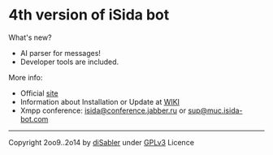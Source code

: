 4th version of iSida bot
======

What's new?
* AI parser for messages!
* Developer tools are included.

More info:
* Official [site](http://isida-bot.com) 
* Information about Installation or Update at [WIKI](http://isida-bot.com/wiki)
* Xmpp conference: isida@conference.jabber.ru or sup@muc.isida-bot.com

------

Copyright 2oo9..2o14 by [diSabler](http://dsy.name) under [GPLv3](http://www.gnu.org/licenses/gpl.txt) Licence
